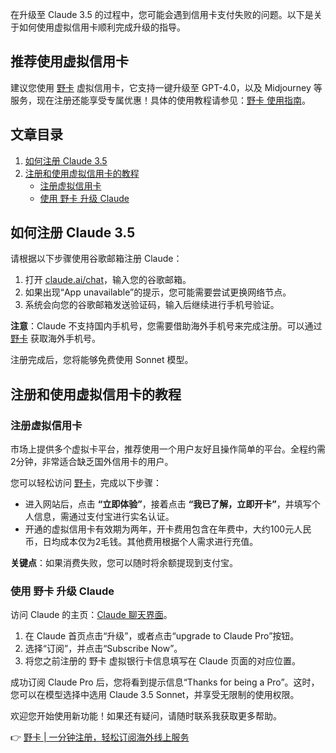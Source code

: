 在升级至 Claude 3.5 的过程中，您可能会遇到信用卡支付失败的问题。以下是关于如何使用虚拟信用卡顺利完成升级的指导。

## 推荐使用虚拟信用卡

建议您使用 [野卡](https://bit.ly/bewildcard) 虚拟信用卡，它支持一键升级至 GPT-4.0，以及 Midjourney 等服务，现在注册还能享受专属优惠！具体的使用教程请参见：[野卡 使用指南](https://bit.ly/bewildcard)。

## 文章目录

1. [如何注册 Claude 3.5](#如何注册-claude-35)
2. [注册和使用虚拟信用卡的教程](#注册和使用虚拟信用卡的教程)
   - [注册虚拟信用卡](#注册虚拟信用卡)
   - [使用 野卡 升级 Claude](#使用-野卡-升级-claude)

## 如何注册 Claude 3.5

请根据以下步骤使用谷歌邮箱注册 Claude：

1. 打开 [claude.ai/chat](https://claude.ai/chat)，输入您的谷歌邮箱。
2. 如果出现“App unavailable”的提示，您可能需要尝试更换网络节点。
3. 系统会向您的谷歌邮箱发送验证码，输入后继续进行手机号验证。

**注意**：Claude 不支持国内手机号，您需要借助海外手机号来完成注册。可以通过 [野卡](https://bit.ly/bewildcard) 获取海外手机号。

注册完成后，您将能够免费使用 Sonnet 模型。

## 注册和使用虚拟信用卡的教程

### 注册虚拟信用卡

市场上提供多个虚拟卡平台，推荐使用一个用户友好且操作简单的平台。全程约需2分钟，非常适合缺乏国外信用卡的用户。

您可以轻松访问 [野卡](https://bit.ly/bewildcard)，完成以下步骤：

- 进入网站后，点击 **“立即体验”**，接着点击 **“我已了解，立即开卡”**，并填写个人信息，需通过支付宝进行实名认证。
- 开通的虚拟信用卡有效期为两年，开卡费用包含在年费中，大约100元人民币，日均成本仅为2毛钱。其他费用根据个人需求进行充值。
  
**关键点**：如果消费失败，您可以随时将余额提现到支付宝。

### 使用 野卡 升级 Claude

访问 Claude 的主页：[Claude 聊天界面](https://claude.ai/chats)。

1. 在 Claude 首页点击“升级”，或者点击“upgrade to Claude Pro”按钮。
2. 选择“订阅”，并点击“Subscribe Now”。
3. 将您之前注册的 野卡 虚拟银行卡信息填写在 Claude 页面的对应位置。

成功订阅 Claude Pro 后，您将看到提示信息“Thanks for being a Pro”。这时，您可以在模型选择中选用 Claude 3.5 Sonnet，并享受无限制的使用权限。

欢迎您开始使用新功能！如果还有疑问，请随时联系我获取更多帮助。

👉 [野卡 | 一分钟注册，轻松订阅海外线上服务](https://bit.ly/bewildcard)